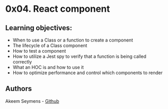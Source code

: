 # 0x04. React component

## Learning objectives:


* When to use a Class or a function to create a component
* The lifecycle of a Class component
* How to test a component
* How to utilize a Jest spy to verify that a function is being called correctly
* What an HOC is and how to use it
* How to optimize performance and control which components to render

## Authors
Akeem Seymens - [Github](https://github.com/akeemseymens)

